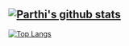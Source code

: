 [![Parthi's github stats](https://github-readme-stats.vercel.app/api?username=parthikrb&show_icons=true&theme=radical)](https://github.com/anuraghazra/github-readme-stats)
---
[![Top Langs](https://github-readme-stats.vercel.app/api/top-langs/?username=parthikrb)](https://github.com/anuraghazra/github-readme-stats)